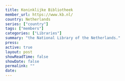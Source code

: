 ```yaml
---
title: Koninklijke Bibliotheek
member_url: https://www.kb.nl/
country: Netherlands
series: ["country"] 
tags: ["members"]
categories: ["Libraries"]
summary: "the National Library of the Netherlands."
press: 
active: true
layout: post
showReadTime: false
showDate: false
permalink: ""
date: 
---
```

